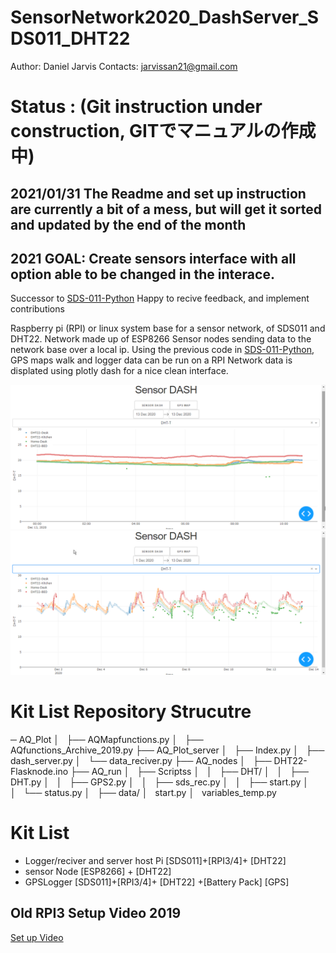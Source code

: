 # SensorNetwork2020_DashServer_SDS011_DHT22
Author: Daniel Jarvis
Contacts:  jarvissan21@gmail.com

# Status : (Git instruction under construction, GITでマニュアルの作成中)
## 2021/01/31 The Readme and set up instruction are currently a bit of a mess, but will get it sorted and updated by the end of the month 
## 2021 GOAL:  Create sensors interface with all option able to be changed in the interace. 

Successor to [SDS-011-Python](https://github.com/JarvisSan22/SDS-011-Python)
Happy to recive feedback, and implement contributions  

Raspberry pi (RPI) or linux system base for a sensor network, of SDS011 and DHT22. 
Network made up of ESP8266 Sensor nodes sending data to the network base over a local ip. 
Using the previous code in [SDS-011-Python](https://github.com/JarvisSan22/SDS-011-Python), GPS maps walk and logger data can be run on a RPI 
Network data is displated using plotly dash for a nice clean interface.


![DASH1](https://github.com/JarvisSan22/SensorNetwork2020_DashServer_SDS011_DHT22/blob/main/Dash1.png)
![DASH2](https://github.com/JarvisSan22/SensorNetwork2020_DashServer_SDS011_DHT22/blob/main/Dash2.png)

# Kit List Repository Strucutre 
─ AQ_Plot
│   ├── AQMapfunctions.py
│   ├── AQfunctions_Archive_2019.py
├── AQ_Plot_server
│   ├── Index.py
│   ├── dash_server.py
│   └── data_reciver.py
├── AQ_nodes
│   ├── DHT22-Flasknode.ino
├── AQ_run
│   ├── Scriptss
│   │   ├── DHT/
│   │   ├── DHT.py
│   │   ├── GPS2.py
│   │   ├── sds_rec.py
│   │   ├── start.py
│   │   └── status.py
│   ├── data/
│   start.py
│   variables_temp.py


# Kit List 
- Logger/reciver and server host Pi  [SDS011]+[RPI3/4]+ [DHT22] 
- sensor Node [ESP8266] + [DHT22]
- GPSLogger  [SDS011]+[RPI3/4]+ [DHT22] +[Battery Pack] [GPS]

 
## Old RPI3 Setup Video 2019
[Set up Video](https://www.youtube.com/watch?v=fvaiyqwaWeM)





